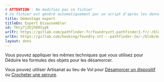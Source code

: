 ```yaml
---
# ATTENTION : Ne modifiez pas ce fichier
# Ce fichier est généré automatiquement par un script d'après les données du module Foundry VTT officiel et de sa traduction
title: Démontage expert
titleEn: Expert Disassembler
id: TkCy7jZUjhD8IypE
urlFr: https://gitlab.com/pathfinder-fr/foundryvtt-pathfinder2-fr/-/blob/master/data/feats/TkCy7jZUjhD8IypE.htm
urlEn: https://gitlab.com/hooking/foundry-vtt---pathfinder-2e/-/blob/master/packs/data/feats.db/expert-disassembler.json
layout: dons
---
```

Vous pouvez appliquer les mêmes techniques que vous utilisez pour Déduire les formules des objets pour les désamorcer.

Vous pouvez utiliser Artisanat au lieu de Vol pour [Désamorcer un dispositif](../actions/désamorcer-un-dispositif.md) ou [Crocheter une serrure](../actions/crocheter-une-serrure.md).
